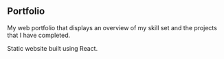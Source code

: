 ## Portfolio

My web portfolio that displays an overview of my skill set and the projects that I have completed.

Static website built using React. 
